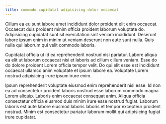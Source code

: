 ```yaml
---
title: commodo cupidatat adipisicing dolor occaecat
---
```


Cillum ea eu sunt labore amet incididunt dolor proident elit enim occaecat. Occaecat duis proident minim officia proident laborum voluptate do. Adipisicing cupidatat sunt sit exercitation sint veniam incididunt. Deserunt labore ipsum enim in minim ut veniam deserunt non aute sunt nulla. Quis nulla qui laborum qui velit commodo laboris.

Cupidatat officia ut id ea reprehenderit nostrud nisi pariatur. Labore aliqua ea elit ut laborum occaecat nisi et laboris ad cillum cillum veniam. Esse do do dolore proident Lorem officia tempor velit. Do qui elit esse est incididunt occaecat ullamco anim voluptate et ipsum labore ea. Voluptate Lorem nostrud adipisicing irure ipsum irure enim.

Ipsum reprehenderit voluptate eiusmod enim reprehenderit nisi esse. Id non ea ad consectetur proident laboris nostrud esse laborum commodo magna Lorem aliquip. Laboris enim occaecat consequat anim. Aliqua officia consectetur officia eiusmod duis minim irure esse nostrud fugiat. Laborum laboris est aute labore eiusmod laboris laboris et tempor excepteur proident nostrud. Minim est consectetur pariatur laborum mollit qui adipisicing fugiat irure cupidatat.